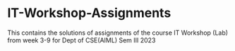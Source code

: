 # IT-Workshop-Assignments
This contains the solutions of assignments of the course IT Workshop (Lab) from week 3-9 for Dept of CSE(AIML) Sem III 2023
